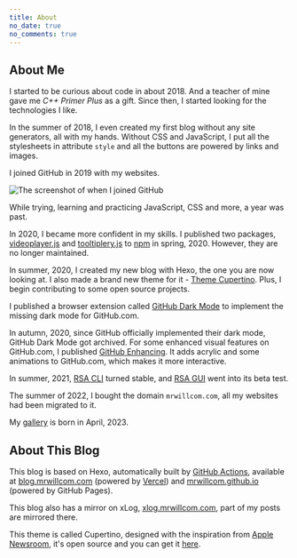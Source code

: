 ```yaml
---
title: About
no_date: true
no_comments: true
---
```


## About Me

I started to be curious about code in about 2018. And a teacher of mine gave me _C++ Primer Plus_ as a gift. Since then, I started looking for the technologies I like.

In the summer of 2018, I even created my first blog without any site generators, all with my hands. Without CSS and JavaScript, I put all the stylesheets in attribute `style` and all the buttons are powered by links and images.

I joined GitHub in 2019 with my websites.

![The screenshot of when I joined GitHub](/img/000000.png)

While trying, learning and practicing JavaScript, CSS and more, a year was past.

In 2020, I became more confident in my skills. I published two packages, [videoplayer.js](https://www.npmjs.com/package/videoplayer.js) and [tooltiplery.js](https://www.npmjs.com/package/tooltiplery.js) to [npm](https://www.npmjs.com/) in spring, 2020. However, they are no longer maintained.

In summer, 2020, I created my new blog with Hexo, the one you are now looking at. I also made a brand new theme for it - [Theme Cupertino](https://github.com/MrWillCom/hexo-theme-cupertino). Plus, I begin contributing to some open source projects.

I published a browser extension called [GitHub Dark Mode](https://github.com/MrWillCom/github-dark-mode) to implement the missing dark mode for GitHub.com.

In autumn, 2020, since GitHub officially implemented their dark mode, GitHub Dark Mode got archived. For some enhanced visual features on GitHub.com, I published [GitHub Enhancing](https://github.com/MrWillCom/github-enhancing). It adds acrylic and some animations to GitHub.com, which makes it more interactive.

In summer, 2021, [RSA CLI](https://rsa.js.org/) turned stable, and [RSA GUI](https://github.com/MrWillCom/rsa-gui) went into its beta test.

The summer of 2022, I bought the domain `mrwillcom.com`, all my websites had been migrated to it.

My [gallery](https://gallery.mrwillcom.com/) is born in April, 2023.

## About This Blog

This blog is based on Hexo, automatically built by [GitHub Actions](https://github.com/MrWillCom/MrWillCom.github.io/blob/master/.github/workflows/blog-builder.yml), available at [blog.mrwillcom.com](https://blog.mrwillcom.com/) (powered by [Vercel](https://vercel.com/)) and [mrwillcom.github.io](https://mrwillcom.github.io/) (powered by GitHub Pages).

This blog also has a mirror on xLog, [xlog.mrwillcom.com](https://xlog.mrwillcom.com/), part of my posts are mirrored there.

This theme is called Cupertino, designed with the inspiration from [Apple Newsroom](https://www.apple.com/newsroom/), it's open source and you can get it [here](https://github.com/MrWillCom/hexo-theme-cupertino).
